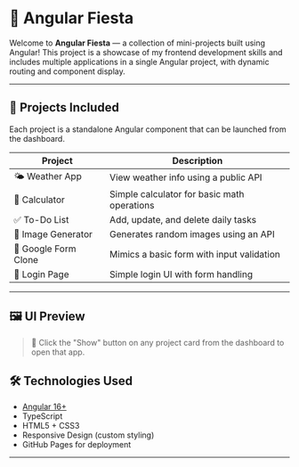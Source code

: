 # 🎉 Angular Fiesta

Welcome to **Angular Fiesta** — a collection of mini-projects built using Angular! This project is a showcase of my frontend development skills and includes multiple applications in a single Angular project, with dynamic routing and component display.

---


## 🧠 Projects Included

Each project is a standalone Angular component that can be launched from the dashboard.

| Project            | Description                                  |
|--------------------|----------------------------------------------|
| 🌤️ Weather App     | View weather info using a public API         |
| 🧮 Calculator       | Simple calculator for basic math operations  |
| ✅ To-Do List       | Add, update, and delete daily tasks          |
| 🎨 Image Generator  | Generates random images using an API         |
| 📄 Google Form Clone| Mimics a basic form with input validation    |
| 🔐 Login Page       | Simple login UI with form handling           |

---

## 🖼️ UI Preview

> 📌 Click the "Show" button on any project card from the dashboard to open that app.


## 🛠️ Technologies Used

- [Angular 16+](https://angular.io/)
- TypeScript
- HTML5 + CSS3
- Responsive Design (custom styling)
- GitHub Pages for deployment

---

